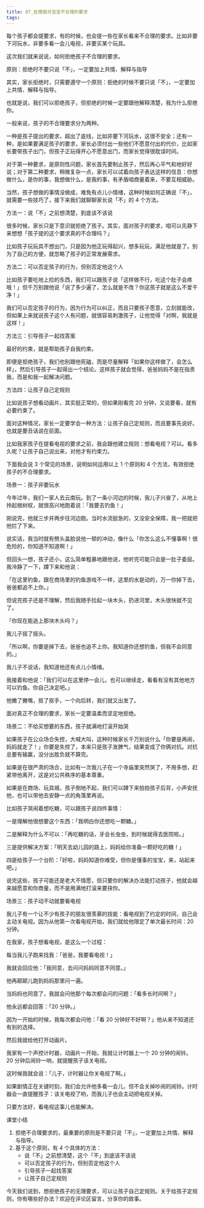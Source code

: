 ```yaml
---
title: 07_处理面对宝宝不合理的要求
tags: 
---
```


每个孩子都会提要求，有的时候，也会提一些在家长看来不合理的要求。比如非要下河玩水，非要多看一会儿电视，非要买某个玩具。
 
这次我们就来说说，如何拒绝孩子不合理的要求。

原则：拒绝时不要只说「不」，一定要加上共情、解释与指导



其实，家长拒绝时，只需要遵守一个原则：拒绝的时候不要只说「不」，一定要加上共情、解释与指导。
 
也就是说，我们可以拒绝孩子，但拒绝的时候一定要跟他解释清楚，我为什么拒绝你。
 
一般来说，孩子的不合理要求分为两种。
 
一种是孩子提出的要求，超出了底线，比如非要下河玩水，这很不安全；还有一种，是如果要满足孩子的要求，家长必须付出一些他们不愿意付出的代价，比如家长要带孩子出门，但孩子正玩得开心不愿意出门，而家长觉得很耽误时间。
 
对于第一种要求，是原则性问题，家长首先要制止孩子，然后再心平气和地好好说；对于第二种要求，稍微复杂一点，家长可以试着向孩子表达这样的信息：你想做什么，是你的事，我想做什么，是我的事，有矛盾咱商量着来，不要互相威胁。
 
当然，孩子想做的事情没做成，难免有点儿小情绪，这种时候如何正确说「不」，就需要一些技巧了，接下来我们就聊聊家长说「不」的 4 个方法。

方法一：说「不」之前想清楚，到底该不该说

很多时候，家长只是下意识就拒绝了孩子。其实，面对孩子的要求，咱可以先静下来想想「孩子提的这个要求真的不合理吗？」
 
比如孩子玩玩具不想出门，只是因为他正玩得起兴，想多玩玩，满足他就是了。别为了自己的方便，就忽略了孩子的正常发展需求。

方法二：可以否定孩子的行为，但别否定他这个人

比如孩子要吃地上捡的东西，我们可以跟孩子说「这样做不行，吃这个肚子会疼哦！」但千万别跟他说「说了多少遍了，怎么就是不改？你这孩子就是这么不爱干净！」
 
我们可以否定孩子的行为，因为行为可以纠正，而且只要孩子愿意，立刻就能改，但如果上来就说孩子这个人有问题，就很容易刺激孩子，让他觉得「对啊，我就是这样！」

方法三：引导孩子一起找答案



最好的约束，就是帮助孩子自我约束。
 
即便是拒绝孩子，我们也别跟他死磕，而是尽量解释「如果你这样做了，会怎么样」，然后引导孩子一起得出一个结论。这样孩子就会觉得，爸爸妈妈不是在指责我，而是和我一起解决问题。

方法四：让孩子自己定规则

比如说孩子想看动画片，其实挺正常的，但如果刚看完 20 分钟，又说要看，就有必要约束了。
 
面对这种情况，家长一定要学会一种方法：让孩子自己定规则，而且要事先说好。也就是要丑话说在前面。
 
比如我家孩子在提看电视的要求之前，我会跟他建立规则：想看电视？可以。看多久呢？让孩子自己说出来，对他才有约束力。

下面我会说 3 个常见的场景，说明如何运用以上 1 个原则和 4 个方法，有效拒绝孩子的不合理要求。

场景一：孩子非要玩水

今年过年，我们一家人去云南玩。到了一条小河边的时候，我儿子兴奋了，从地上拎起根树杈，就很高兴地跑着说：「我要去钓鱼！」
 
刚说完，他就三步并两步往河边跑。当时水流挺急的，又没安全保障，我一把就把他拦了下来。
 
说实话，我当时就有劈头盖脸说他一顿的冲动，像什么「你怎么这么不懂事啊！很危险的，你知道不知道啊！」
 
但回头一想，孩子还小，这么简单粗暴地跟他说，他听完可能只会是一肚子委屈。我冷静了一下，蹲下来和他说：
 
「在这里钓鱼，跟在商场里的钓鱼游戏不一样，这里的水是动的，万一你掉下去，爸爸都追不上你。」
 
但说完孩子还是不理解，然后我随手捡起一块木头，扔进河里，木头很快就不见了。
 
「你现在能追上那块木头吗？」
 
我儿子摇了摇头。
 
「所以啊，你要是掉下去，爸爸也追不上你。我知道你还想钓鱼，但我不会同意的。」
 
我儿子不说话，我知道他还有点儿小情绪。
 
我接着和他说：「我们可以在这里停一会儿，也可以继续走，看看有没有其他地方可以钓鱼。你自己决定吧。」
 
他撇了撇嘴，抠了抠手，一个向后转，我们就又出发了。
 
面对真正不合理的要求，家长一定要温柔而坚定地拒绝。

场景二：不给买想要的东西，孩子就满地打滚开始哭



如果孩子在公众场合失控，大喊大叫，这种时候家长千万别说什么「你要是再闹，妈妈就走了！」你要是失控了，本来只是孩子发脾气，结果变成了你俩对抗。对抗总要有输赢，没分出胜负就不算完。
 
如果是在很严肃的场合，比如有一次我儿子在一个寺庙里突然哭了，不用多想，赶紧带他离开，这是对公共秩序的基本尊重。
 
如果是在商场、玩具城，孩子倒地不起，我们可以蹲下来拍拍孩子后背，小声安抚他，也可以带他去安静一点的角落里再说。
 
比如孩子哭闹着想吃糖，可以跟孩子说四件事情：
 
一是理解他很想要这个东西：「我明白你还想吃一颗糖。」
 
二是解释为什么不可以：「再吃糖的话，牙会长虫虫，到时候就得去医院啦。」
 
三是提供解决方案：「明天去幼儿园的路上，妈妈给你准备一颗好吃的糖！」
 
四是给孩子一个台阶：「好啦，妈妈知道你难受，但你是懂事的宝宝，来，站起来吧。」
 
说完这些，孩子可能还是老大不情愿，但只要你的解决办法能打动孩子，他就会越来越愿意和你商量，而不是用满地打滚来要挟你。

场景三：孩子动不动就要看电视

我儿子有一个让不少有孩子的朋友很羡慕的技能：看电视到了约定的时间，自己会主动关电视。因为从他第一次看电视开始，我们就给他限定了单次最长时间：20 分钟。
 
在我家，孩子想看电视，是这么一个过程：
 
每当我儿子跑来找我：「爸爸，我要看电视！」
 
我就会回应他：「我同意，去问问妈妈同意不同意。」
 
他再颠颠儿跑到妈妈那里问一遍。
 
当妈妈也同意了，我就会问他那个每次都会问的问题：「看多长时间啊？」
 
他永远都会回答：「20 分钟。」
 
因为一开始的时候，我每次都会问他：「看 20 分钟好不好啊？」他从来不知道还有别的选择。
 
然后我就给他打开动画片。
 
我家有一个声控计时器，动画片一开始，我就让计时器上一个 20 分钟的闹铃。20 分钟后闹铃一响，就提醒孩子该关电视。
 
这时候我就会说：「儿子，计时器让你关电视了啊。」
 
如果剧情正在关键时刻，我们会允许他多看一会儿，但不会关掉吵闹的闹铃。计时器会一直提醒孩子：该关电视了哟，而我儿子也会主动把电视关掉。
 
只要方法好，看电视这事儿也能解决。

课堂小结

1. 拒绝不合理要求的，最重要的原则是不要只说「不」，一定要加上共情、解释与指导。
2.  基于这个原则，有 4 个具体的方法：
	- 说「不」之前想清楚，这个「不」到底该不该说
	- 可以否定孩子的行为，但别否定他这个人
	- 引导孩子一起找答案
	- 让孩子自己定规则

今天我们说到，想拒绝孩子的无理要求，可以让孩子自己定规则。关于给孩子定规则，你有哪些好办法？欢迎在评论区留言，分享你的故事。

